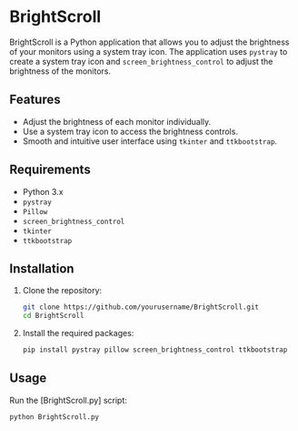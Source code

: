 # BrightScroll

BrightScroll is a Python application that allows you to adjust the brightness of your monitors using a system tray icon. The application uses `pystray` to create a system tray icon and `screen_brightness_control` to adjust the brightness of the monitors.

## Features

- Adjust the brightness of each monitor individually.
- Use a system tray icon to access the brightness controls.
- Smooth and intuitive user interface using `tkinter` and `ttkbootstrap`.

## Requirements

- Python 3.x
- `pystray`
- `Pillow`
- `screen_brightness_control`
- `tkinter`
- `ttkbootstrap`

## Installation

1. Clone the repository:
    ```sh
    git clone https://github.com/yourusername/BrightScroll.git
    cd BrightScroll
    ```

2. Install the required packages:
    ```sh
    pip install pystray pillow screen_brightness_control ttkbootstrap
    ```

## Usage

Run the [BrightScroll.py] script:
```sh
python BrightScroll.py